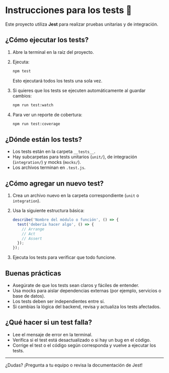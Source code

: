 # Instrucciones para los tests 🧪

Este proyecto utiliza **Jest** para realizar pruebas unitarias y de integración.

## ¿Cómo ejecutar los tests?

1. Abre la terminal en la raíz del proyecto.
2. Ejecuta:
   
   ```bash
   npm test
   ```
   Esto ejecutará todos los tests una sola vez.

3. Si quieres que los tests se ejecuten automáticamente al guardar cambios:
   
   ```bash
   npm run test:watch
   ```

4. Para ver un reporte de cobertura:
   
   ```bash
   npm run test:coverage
   ```

## ¿Dónde están los tests?

- Los tests están en la carpeta `__tests__`.
- Hay subcarpetas para tests unitarios (`unit/`), de integración (`integration/`) y mocks (`mocks/`).
- Los archivos terminan en `.test.js`.

## ¿Cómo agregar un nuevo test?

1. Crea un archivo nuevo en la carpeta correspondiente (`unit` o `integration`).
2. Usa la siguiente estructura básica:

   ```js
   describe('Nombre del módulo o función', () => {
     test('debería hacer algo', () => {
       // Arrange
       // Act
       // Assert
     });
   });
   ```
3. Ejecuta los tests para verificar que todo funcione.

## Buenas prácticas

- Asegúrate de que los tests sean claros y fáciles de entender.
- Usa mocks para aislar dependencias externas (por ejemplo, servicios o base de datos).
- Los tests deben ser independientes entre sí.
- Si cambias la lógica del backend, revisa y actualiza los tests afectados.

## ¿Qué hacer si un test falla?

- Lee el mensaje de error en la terminal.
- Verifica si el test está desactualizado o si hay un bug en el código.
- Corrige el test o el código según corresponda y vuelve a ejecutar los tests.

---

¿Dudas? ¡Pregunta a tu equipo o revisa la documentación de Jest! 